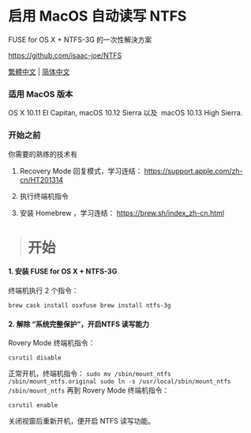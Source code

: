 # 启用 MacOS 自动读写 NTFS

FUSE for OS X + NTFS-3G 的一次性解決方案

https://github.com/isaac-joe/NTFS


[繁體中文](https://github.com/isaac-joe/NTFS/blob/master/README-zhcn.md) | [简体中文](https://github.com/isaac-joe/NTFS/blob/master/README-zhcn.md)



### 适用 MacOS 版本
OS X 10.11 El Capitan, macOS 10.12 Sierra 以及
 macOS 10.13 High Sierra.

### 开始之前
你需要的熟练的技术有

1. Recovery Mode 回复模式，学习连结：
https://support.apple.com/zh-cn/HT201314

2. 执行终端机指令
3. 安装 Homebrew ，学习连结：
https://brew.sh/index_zh-cn.html

> # 开始


#### 1. 安装 FUSE for OS X + NTFS-3G

终端机执行 2 个指令：

`
brew cask install osxfuse
brew install ntfs-3g
`

#### 2. 解除 “系统完整保护”，开启NTFS 读写能力 

Rovery Mode 终端机指令：

`csrutil disable`

正常开机，终端机指令：
`
sudo mv /sbin/mount_ntfs /sbin/mount_ntfs.original
sudo ln -s /usr/local/sbin/mount_ntfs /sbin/mount_ntfs
`
再到 Rovery Mode 终端机指令：

`csrutil enable`

关闭视窗后重新开机，便开启 NTFS 读写功能。

